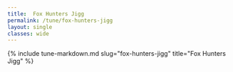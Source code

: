 ```yaml
---
title:  Fox Hunters Jigg
permalink: /tune/fox-hunters-jigg
layout: single
classes: wide
---
```

{% include tune-markdown.md slug="fox-hunters-jigg" title="Fox Hunters Jigg" %}
